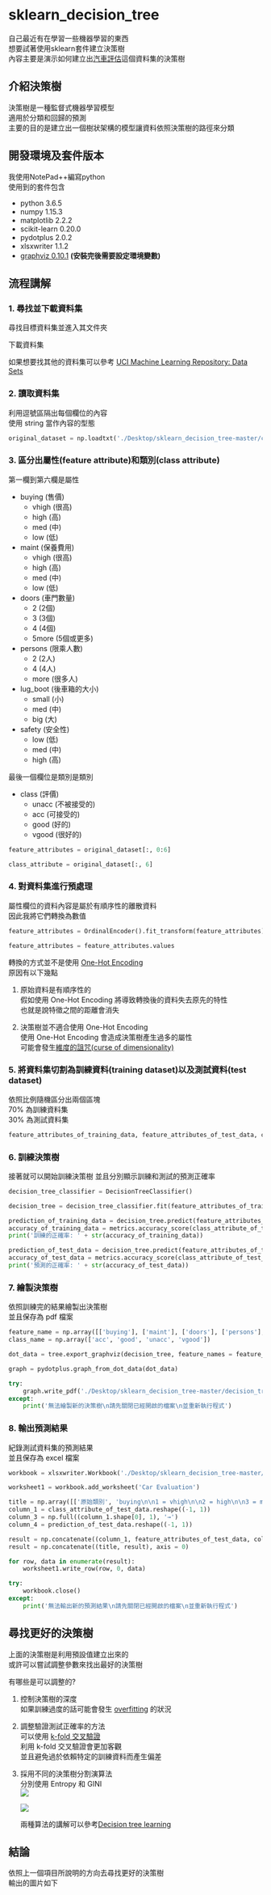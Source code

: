 # sklearn_decision_tree #  
自己最近有在學習一些機器學習的東西  
想要試著使用sklearn套件建立決策樹  
內容主要是演示如何建立出[汽車評估](https://archive.ics.uci.edu/ml/datasets/Car+Evaluation)這個資料集的決策樹  
  
## 介紹決策樹 ##  
決策樹是一種監督式機器學習模型  
適用於分類和回歸的預測  
主要的目的是建立出一個樹狀架構的模型讓資料依照決策樹的路徑來分類  
  
## 開發環境及套件版本 ##  
我使用NotePad++編寫python  
使用到的套件包含
* python 3.6.5
* numpy 1.15.3
* matplotlib 2.2.2
* scikit-learn 0.20.0
* pydotplus 2.0.2
* xlsxwriter 1.1.2
* [graphviz 0.10.1](https://www.graphviz.org/download/) **(安裝完後需要設定環境變數)**  
  
## 流程講解 ##  
### 1. 尋找並下載資料集 ###  
尋找目標資料集並進入其文件夾  

   
下載資料集  

   
如果想要找其他的資料集可以參考 [UCI Machine Learning Repository: Data Sets](https://archive.ics.uci.edu/ml/datasets.html)  
   
### 2. 讀取資料集 ###  
利用逗號區隔出每個欄位的內容  
使用 string 當作內容的型態  
   
``` python
original_dataset = np.loadtxt('./Desktop/sklearn_decision_tree-master/car.data', dtype = 'str', delimiter  = ',')
```
   
### 3. 區分出屬性(feature attribute)和類別(class attribute) ###  
第一欄到第六欄是屬性  
- buying (售價)
   - vhigh (很高)
   - high (高)
   - med (中)
   - low (低)
- maint (保養費用)
   - vhigh (很高)
   - high (高)
   - med (中)
   - low (低)
- doors (車門數量)
   - 2 (2個)
   - 3 (3個)
   - 4 (4個)
   - 5more (5個或更多)
- persons (限乘人數)
   - 2 (2人)
   - 4 (4人)
   - more (很多人)
- lug_boot (後車箱的大小)
   - small (小)
   - med (中)
   - big (大)
- safety (安全性)
   - low (低)
   - med (中)
   - high (高)
  
最後一個欄位是類別是類別  
- class (評價)
   - unacc (不被接受的)
   - acc (可接受的)
   - good (好的)
   - vgood (很好的)

``` python
feature_attributes = original_dataset[:, 0:6]

class_attribute = original_dataset[:, 6]
```

### 4. 對資料集進行預處理 ###
屬性欄位的資料內容是屬於有順序性的離散資料  
因此我將它們轉換為數值  
  
``` python
feature_attributes = OrdinalEncoder().fit_transform(feature_attributes)

feature_attributes = feature_attributes.values
```
  
轉換的方式並不是使用 [One-Hot Encoding](https://machinelearningmastery.com/why-one-hot-encode-data-in-machine-learning/)  
原因有以下幾點  
1. 原始資料是有順序性的  
   假如使用 One-Hot Encoding 將導致轉換後的資料失去原先的特性  
   也就是說特徵之間的距離會消失
   
2. 決策樹並不適合使用 One-Hot Encoding  
   使用 One-Hot Encoding 會造成決策樹產生過多的屬性  
   可能會發生[維度的詛咒(curse of dimensionality)](https://en.wikipedia.org/wiki/Curse_of_dimensionality)

### 5. 將資料集切割為訓練資料(training dataset)以及測試資料(test dataset) ###  
依照比例隨機區分出兩個區塊  
70% 為訓練資料集  
30% 為測試資料集  
   
``` python
feature_attributes_of_training_data, feature_attributes_of_test_data, class_attribute_of_training_data, class_attribute_of_test_data = train_test_split(feature_attributes, class_attribute, test_size = 0.3)
```
  
### 6. 訓練決策樹 ###  
接著就可以開始訓練決策樹
並且分別顯示訓練和測試的預測正確率  

``` python
decision_tree_classifier = DecisionTreeClassifier()

decision_tree = decision_tree_classifier.fit(feature_attributes_of_training_data, class_attribute_of_training_data)

prediction_of_training_data = decision_tree.predict(feature_attributes_of_training_data)
accuracy_of_training_data = metrics.accuracy_score(class_attribute_of_training_data, prediction_of_training_data)
print('訓練的正確率: ' + str(accuracy_of_training_data))

prediction_of_test_data = decision_tree.predict(feature_attributes_of_test_data)
accuracy_of_test_data = metrics.accuracy_score(class_attribute_of_test_data, prediction_of_test_data)
print('預測的正確率: ' + str(accuracy_of_test_data))
```
  
### 7. 繪製決策樹 ###  
依照訓練完的結果繪製出決策樹  
並且保存為 pdf 檔案  
  
``` python
feature_name = np.array([['buying'], ['maint'], ['doors'], ['persons'], ['lug_boot'], ['safety']])
class_name = np.array(['acc', 'good', 'unacc', 'vgood'])

dot_data = tree.export_graphviz(decision_tree, feature_names = feature_name, class_names = class_name, filled = True)

graph = pydotplus.graph_from_dot_data(dot_data)

try:
    graph.write_pdf('./Desktop/sklearn_decision_tree-master/decision_tree.pdf')
except:
    print('無法繪製新的決策樹\n請先關閉已經開啟的檔案\n並重新執行程式')
```
  
### 8. 輸出預測結果 ###  
紀錄測試資料集的預測結果  
並且保存為 excel 檔案  
  
``` python
workbook = xlsxwriter.Workbook('./Desktop/sklearn_decision_tree-master/predict.xlsx')

worksheet1 = workbook.add_worksheet('Car Evaluation')

title = np.array([['原始類別', 'buying\n\n1 = vhigh\n\n2 = high\n\n3 = med\n\n4 = low', 'maint\n\n1 = vhigh\n\n2 = high\n\n3 = med\n\n4 = low', 'doors\n\n2 = 1\n\n3 = 2\n\n4 = 3\n\n5more = 4', 'persons\n\n2 = 1\n\n4 = 2\n\nmore = 3', 'lug_boot\n\nsmall = 1\n\nmed = 2\n\nbig = 3', 'safety\n\nlow = 1\n\nmed = 2\n\nhigh = 3', '', '預測類別']])
column_1 = class_attribute_of_test_data.reshape((-1, 1))
column_3 = np.full((column_1.shape[0], 1), '→')
column_4 = prediction_of_test_data.reshape((-1, 1))

result = np.concatenate((column_1, feature_attributes_of_test_data, column_3, column_4), axis = 1)
result = np.concatenate((title, result), axis = 0)

for row, data in enumerate(result):
    worksheet1.write_row(row, 0, data)

try:
    workbook.close()
except:
    print('無法輸出新的預測結果\n請先關閉已經開啟的檔案\n並重新執行程式')
```
  
## 尋找更好的決策樹 ##  
上面的決策樹是利用預設值建立出來的  
或許可以嘗試調整參數來找出最好的決策樹  

有哪些是可以調整的?
1. 控制決策樹的深度  
   如果訓練過度的話可能會發生 [overfitting](https://en.wikipedia.org/wiki/Overfitting) 的狀況  
   
2. 調整驗證測試正確率的方法  
   可以使用 [k-fold 交叉驗證](https://randomforests.wordpress.com/2014/02/02/basics-of-k-fold-cross-validation-and-gridsearchcv-in-scikit-learn/)  
   利用 k-fold 交叉驗證會更加客觀  
   並且避免過於依賴特定的訓練資料而產生偏差
   
3. 採用不同的決策樹分割演算法  
   分別使用 Entropy 和 GINI  
   <img src="http://mathurl.com/ybgbg4xy.png" />  
   
   <img src="http://mathurl.com/ybjyb9tb.png" />  
   
   兩種算法的講解可以參考[Decision tree learning](https://en.wikipedia.org/wiki/Decision_tree_learning#Gini_impurity)  
  
## 結論 ##  
依照上一個項目所說明的方向去尋找更好的決策樹  
輸出的圖片如下  


